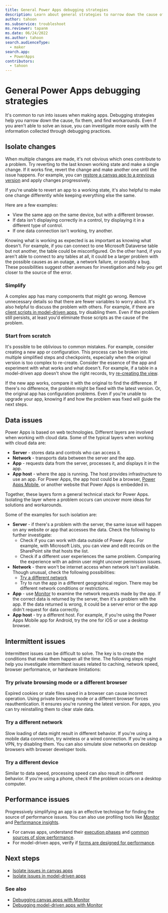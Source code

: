 ```yaml
---
title: General Power Apps debugging strategies
description: Learn about general strategies to narrow down the cause of app errors.
author: tahoon
ms.subservice: troubleshoot
ms.reviewer: tapanm
ms.date: 06/24/2022
ms.author: tahoon
search.audienceType: 
  - maker
search.app: 
  - PowerApps
contributors:
  - tahoon
---
```

# General Power Apps debugging strategies

It's common to run into issues when making apps. Debugging strategies help you narrow down the cause, fix them, and find workarounds. Even if you aren't able to solve an issue, you can investigate more easily with the information collected through debugging practices.

## Isolate changes

When multiple changes are made, it's not obvious which ones contribute to a problem. Try reverting to the last known working state and make a single change. If it works fine, revert the change and make another one until the issue happens. For example, you can [restore a canvas app to a previous version](/power-apps/maker/canvas-apps/restore-an-app) and apply changes progressively.

If you're unable to revert an app to a working state, it's also helpful to make one change differently while keeping everything else the same.

Here are a few examples:

- View the same app on the same device, but with a different browser.
- If data isn't displaying correctly in a control, try displaying it in a different type of control.
- If one data connection isn't working, try another.

Knowing what is working as expected is as important as knowing what doesn't. For example, if you can connect to one Microsoft Dataverse table but not another, the table could be misconfigured. On the other hand, if you aren't able to connect to any tables at all, it could be a larger problem with the possible causes as an outage, a network failure, or possibly a bug. These possibilities suggest other avenues for investigation and help you get closer to the source of the error.

### Simplify

A complex app has many components that might go wrong. Remove unnecessary details so that there are fewer variables to worry about. It's also helpful to discuss the problem with others. For example, if there are [client scripts in model-driven apps](/power-apps/developer/model-driven-apps/client-scripting), try disabling them. Even if the problem still persists, at least you'd eliminate those scripts as the cause of the problem.

### Start from scratch

It's possible to be oblivious to common mistakes. For example, consider creating a new app or configuration. This process can be broken into multiple simplified steps and checkpoints, especially when the original version is too complex to re-create. Consider the essence of the app and experiment with what works and what doesn't. For example, if a table in a model-driven app doesn't show the right records, try [re-creating the view](/power-apps/developer/model-driven-apps/customize-entity-views).

If the new app works, compare it with the original to find the difference. If there's no difference, the problem might be fixed with the latest version. Or, the original app has configuration problems. Even if you're unable to upgrade your app, knowing if and how the problem was fixed will guide the next steps.

## Data issues

Power Apps is based on web technologies. Different layers are involved when working with cloud data. Some of the typical layers when working with cloud data are:

- **Server** - stores data and controls who can access it.
- **Network** - transports data between the server and the app.
- **App** - requests data from the server, processes it, and displays it in the app.
- **App host** - where the app is running. The host provides infrastructure to use an app. For Power Apps, the app host could be a browser, [Power Apps Mobile](/power-apps/mobile/run-powerapps-on-mobile), or another website that Power Apps is embedded in.

Together, these layers form a general technical stack for Power Apps. Isolating the layer where a problem occurs can uncover more ideas for solutions and workarounds.

Some of the examples for such isolation are:

- **Server** - if there's a problem with the server, the same issue will happen on any website or app that accesses the data. Check the following to further investigate:
  - Check if you can work with data outside of Power Apps. For example, with Microsoft Lists, you can view and edit records on the SharePoint site that hosts the list.
  - Check if a different user experiences the same problem. Comparing the experience with an admin user might uncover permission issues.
- **Network** - there won't be internet access when network isn't available. Though unusual, check the following possibilities:
  - [Try a different network](#try-a-different-network)
  - Try to run the app in a different geographical region. There may be different network conditions or restrictions.
- **App** - use [Monitor](/power-apps/maker/monitor-overview) to examine the network requests made by the app. If the correct data is returned by the server, then it's a problem with the app. If the data returned is wrong, it could be a server error or the app didn't request for data correctly.
- **App host** - try a different host. For example, if you're using the Power Apps Mobile app for Android, try the one for iOS or use a desktop browser.

## Intermittent issues

Intermittent issues can be difficult to solve. The key is to create the conditions that make them happen all the time. The following steps might help you investigate intermittent issues related to caching, network speed, browser performance, or hardware limitations:

### Try private browsing mode or a different browser

Expired cookies or stale files saved in a browser can cause incorrect operation. Using private browsing mode or a different browser forces reauthentication. It ensures you're running the latest version. For apps, you can try reinstalling them to clear stale data.

### Try a different network

Slow loading of data might result in different behavior. If you're using a mobile data connection, try wireless or a wired connection. If you're using a VPN, try disabling them. You can also simulate slow networks on desktop browsers with browser developer tools.

### Try a different device

Similar to data speed, processing speed can also result in different behavior. If you're using a phone, check if the problem occurs on a desktop computer.

## Performance issues

Progressively simplifying an app is an effective technique for finding the source of performance issues. You can also use profiling tools like [Monitor](/power-apps/maker/monitor-overview) and [Performance insights](/power-apps/maker/common/performance-insights-overview).

- For canvas apps, understand their [execution phases](/power-apps/maker/canvas-apps/execution-phases-data-flow) and [common sources of slow performance](/power-apps/maker/canvas-apps/slow-performance-sources).
- For model-driven apps, verify if [forms are designed for performance](/power-apps/maker/model-driven-apps/design-performant-forms).

## Next steps

- [Isolate issues in canvas apps](isolate-canvas-app-issues.md)
- [Isolate issues in model-driven apps](isolate-model-app-issues.md)

### See also

- [Debugging canvas apps with Monitor](/power-apps/maker/monitor-canvasapps)
- [Debugging model-driven apps with Monitor](/power-apps/maker/monitor-modelapps)
